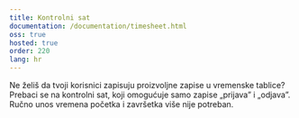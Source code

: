 ```yaml
---
title: Kontrolni sat
documentation: /documentation/timesheet.html
oss: true
hosted: true
order: 220
lang: hr
---
```


Ne želiš da tvoji korisnici zapisuju proizvoljne zapise u vremenske tablice? Prebaci se na kontrolni sat, koji omogućuje samo zapise „prijava” i „odjava”. Ručno unos vremena početka i završetka više nije potreban.
